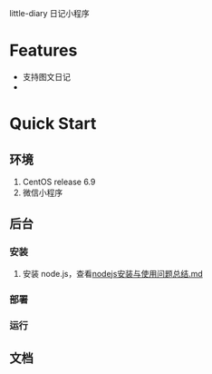 little-diary 日记小程序

# Features

* 支持图文日记
* 

# Quick Start

## 环境

1. CentOS release 6.9
2. 微信小程序

## 后台

### 安装 

1. 安装 node.js，查看[nodejs安装与使用问题总结.md](document\后台文档\nodejs安装与使用问题总结.md)


### 部署

### 运行

## 文档

